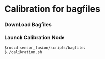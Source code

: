 # Calibration for bagfiles

### DownLoad Bagfiles


### Launch Calibration Node
```
$roscd sensor_fusion/scripts/bagfiles
$./calibration.sh
```
